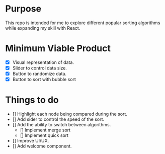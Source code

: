 # Purpose

This repo is intended for me to explore different popular sorting algorithms while expanding my skill with React.

# Minimum Viable Product
- [x] Visual representation of data.
- [x] Slider to control data size.
- [x] Button to randomize data.
- [x] Button to sort with bubble sort

# Things to do
- [] Highlight each node being compared during the sort.
- [] Add sider to control the speed of the sort.
- [] Add the ability to switch between algorithms.
    - [] Implement merge sort
    - [] Implement quick sort
- [] Improve UI/UX.
- [] Add welcome component.
